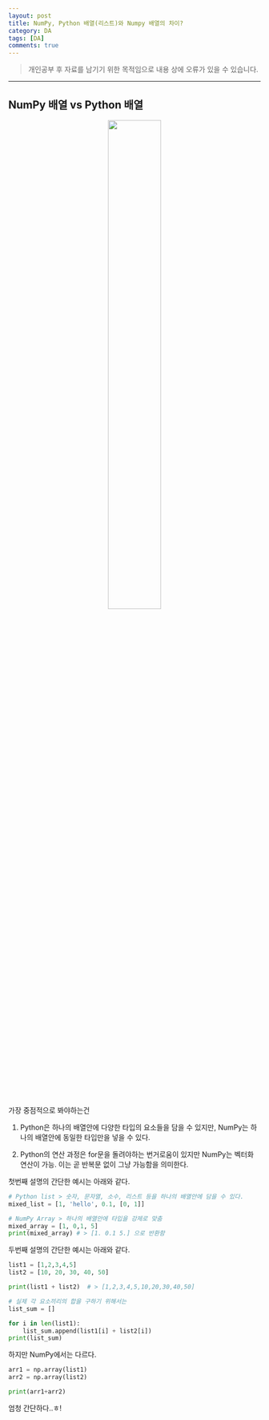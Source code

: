 ```yaml
---
layout: post
title: NumPy, Python 배열(리스트)와 Numpy 배열의 차이?
category: DA
tags: [DA]
comments: true
---
```


> 개인공부 후 자료를 남기기 위한 목적임으로 내용 상에 오류가 있을 수 있습니다.    

<hr>

## NumPy 배열 vs Python 배열 

<center>
<figure>
<img src="/assets/post-img/DA/1.jpg" alt="" width="50%">
</figure>
</center>

가장 중점적으로 봐야하는건

1. Python은 하나의 배열안에 다양한 타입의 요소들을 담을 수 있지만, NumPy는 하나의 배열안에 동일한 타입만을 넣을 수 있다.

2. Python의 연산 과정은 for문을 돌려야하는 번거로움이 있지만 NumPy는 벡터화 연산이 가능. 이는 곧 반복문 없이 그냥 가능함을 의미한다. 

첫번째 설명의 간단한 예시는 아래와 같다.

```python
# Python list > 숫자, 문자열, 소수, 리스트 등을 하나의 배열안에 담을 수 있다.
mixed_list = [1, 'hello', 0.1, [0, 1]]

# NumPy Array > 하나의 배열안에 타입을 강제로 맞춤 
mixed_array = [1, 0,1, 5]
print(mixed_array) # > [1. 0.1 5.] 으로 반환함 
```

두번째 설명의 간단한 예시는 아래와 같다.

```python 
list1 = [1,2,3,4,5]
list2 = [10, 20, 30, 40, 50]

print(list1 + list2)  # > [1,2,3,4,5,10,20,30,40,50]

# 실제 각 요소끼리의 합을 구하기 위해서는 
list_sum = []

for i in len(list1):
    list_sum.append(list1[i] + list2[i])
print(list_sum)
```

하지만 NumPy에서는 다르다.

```python 
arr1 = np.array(list1)
arr2 = np.array(list2)

print(arr1+arr2)
```

엄청 간단하다..ㅎ!
